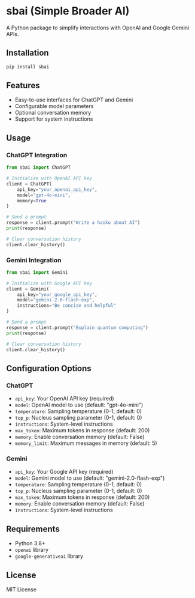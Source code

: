 # sbai (Simple Broader AI)

A Python package to simplify interactions with OpenAI and Google Gemini APIs.

## Installation

```bash
pip install sbai
```

## Features

- Easy-to-use interfaces for ChatGPT and Gemini
- Configurable model parameters
- Optional conversation memory
- Support for system instructions

## Usage

### ChatGPT Integration

```python
from sbai import ChatGPT

# Initialize with OpenAI API key
client = ChatGPT(
    api_key="your_openai_api_key", 
    model="gpt-4o-mini", 
    memory=True
)

# Send a prompt
response = client.prompt("Write a haiku about AI")
print(response)

# Clear conversation history
client.clear_history()
```

### Gemini Integration

```python
from sbai import Gemini

# Initialize with Google API key
client = Gemini(
    api_key="your_google_api_key", 
    model="gemini-2.0-flash-exp", 
    instructions="Be concise and helpful"
)

# Send a prompt
response = client.prompt("Explain quantum computing")
print(response)

# Clear conversation history
client.clear_history()
```

## Configuration Options

### ChatGPT
- `api_key`: Your OpenAI API key (required)
- `model`: OpenAI model to use (default: "gpt-4o-mini")
- `temperature`: Sampling temperature (0-1, default: 0)
- `top_p`: Nucleus sampling parameter (0-1, default: 0)
- `instructions`: System-level instructions
- `max_token`: Maximum tokens in response (default: 200)
- `memory`: Enable conversation memory (default: False)
- `memory_limit`: Maximum messages in memory (default: 5)

### Gemini
- `api_key`: Your Google API key (required)
- `model`: Gemini model to use (default: "gemini-2.0-flash-exp")
- `temperature`: Sampling temperature (0-1, default: 0)
- `top_p`: Nucleus sampling parameter (0-1, default: 0)
- `max_token`: Maximum tokens in response (default: 200)
- `memory`: Enable conversation memory (default: False)
- `instructions`: System-level instructions

## Requirements

- Python 3.8+
- `openai` library
- `google-generativeai` library

## License

MIT License